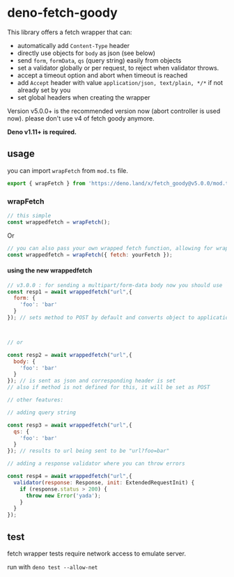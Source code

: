 # deno-fetch-goody

This library offers a fetch wrapper that can:

- automatically add `Content-Type` header
- directly use objects for `body` as json (see below)
- send `form`, `formData`, `qs` (query string) easily from objects
- set a validator globally or per request, to reject when validator throws.
- accept a timeout option and abort when timeout is reached
- add `Accept` header with value `application/json, text/plain, */*` if not already set by you
- set global headers when creating the wrapper

Version v5.0.0+ is the recommended version now (abort controller is used now). please don't use v4 of fetch goody anymore.

**Deno v1.11+ is required.**

## usage

you can import `wrapFetch` from `mod.ts` file.

```js
export { wrapFetch } from 'https://deno.land/x/fetch_goody@v5.0.0/mod.ts';
```

### wrapFetch

```js
// this simple
const wrappedfetch = wrapFetch();
```

Or

```js
// you can also pass your own wrapped fetch function, allowing for wrapping fetch multiple times
const wrappedfetch = wrapFetch({ fetch: yourFetch });
```

#### using the new wrappedfetch

```js
// v3.0.0 : for sending a multipart/form-data body now you should use `formData`.
const resp1 = await wrappedfetch("url",{
  form: {
    'foo': 'bar'
  }
}); // sets method to POST by default and converts object to application/x-www-form-urlencoded.



// or 

const resp2 = await wrappedfetch("url",{
  body: {
    'foo': 'bar'
  }
}); // is sent as json and corresponding header is set
// also if method is not defined for this, it will be set as POST

// other features:

// adding query string

const resp3 = await wrappedfetch("url",{
  qs: {
    'foo': 'bar'
  }
}); // results to url being sent to be "url?foo=bar"

// adding a response validator where you can throw errors

const resp4 = await wrappedfetch("url",{
  validator(response: Response, init: ExtendedRequestInit) {
    if (response.status > 200) {
      throw new Error('yada');
    }
  }
});

```

## test

fetch wrapper tests require network access to emulate server.

run with `deno test --allow-net`
